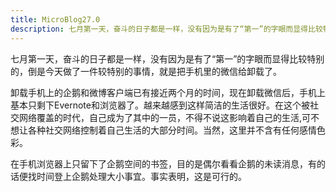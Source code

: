 ```yaml
---
title: MicroBlog27.0
description: 七月第一天，奋斗的日子都是一样，没有因为是有了“第一”的字眼而显得比较特别的，倒是今天做了一件较特别的事情，就是把手机里的微信给卸载了。
---
```


七月第一天，奋斗的日子都是一样，没有因为是有了“第一”的字眼而显得比较特别的，倒是今天做了一件较特别的事情，就是把手机里的微信给卸载了。

卸载手机上的企鹅和微博客户端已有接近两个月的时间，现在卸载微信后，手机上基本只剩下Evernote和浏览器了。越来越感到这样简洁的生活很好。在这个被社交网络覆盖的时代，自己成为了其中的一员，不得不说这影响着自己的生活,可不想让各种社交网络控制着自己生活的大部分时间。当然，这里并不含有任何感情色彩。

在手机浏览器上只留下了企鹅空间的书签，目的是偶尔看看企鹅的未读消息，有的话便找时间登上企鹅处理大小事宜。事实表明，这是可行的。
